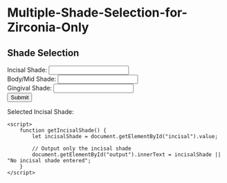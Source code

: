 # Multiple-Shade-Selection-for-Zirconia-Only
<html>
<head>
    <title> Shade Selector</title>
</head>
<body>
    <h2>Shade Selection</h2>
    <label>Incisal Shade: <input type="text" id="incisal"></label><br>
    <label>Body/Mid Shade: <input type="text" id="body"></label><br>
    <label>Gingival Shade: <input type="text" id="gingival"></label><br>
    <button onclick="getIncisalShade()">Submit</button>
    <p>Selected Incisal Shade: <span id="output"></span></p>

    <script>
        function getIncisalShade() {
            let incisalShade = document.getElementById("incisal").value;
            
            // Output only the incisal shade
            document.getElementById("output").innerText = incisalShade || "No incisal shade entered";
        }
    </script>
</body>
</html>
